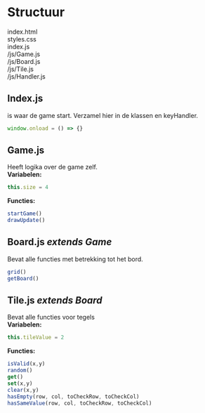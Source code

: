 # Structuur

index.html \
styles.css \
index.js \
/js/Game.js \
/js/Board.js \
/js/Tile.js \
/js/Handler.js


## Index.js
is waar de game start. Verzamel hier in de klassen en keyHandler.
```javascript
window.onload = () => {}
```

## Game.js
Heeft logika over de game zelf. \
**Variabelen:**
```javascript
this.size = 4 
```

**Functies:**
```javascript
startGame()  
drawUpdate() 
```
## Board.js *extends Game*
Bevat alle functies met betrekking tot het bord.
```javascript
grid() 
getBoard() 
```

## Tile.js *extends Board*
Bevat alle functies voor tegels\
**Variabelen:**
```javascript
this.tileValue = 2 
```
**Functies:**
```javascript
isValid(x,y) 
random()
get()
set(x,y)
clear(x,y)
hasEmpty(row, col, toCheckRow, toCheckCol) 
hasSameValue(row, col, toCheckRow, toCheckCol) 
```








